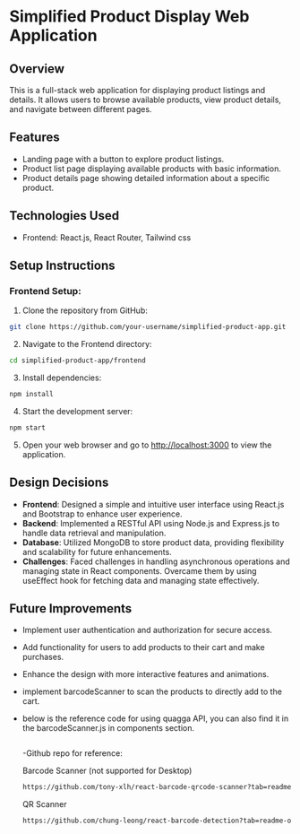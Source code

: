 # Simplified Product Display Web Application

## Overview
This is a full-stack web application for displaying product listings and details. It allows users to browse available products, view product details, and navigate between different pages.

## Features
- Landing page with a button to explore product listings.
- Product list page displaying available products with basic information.
- Product details page showing detailed information about a specific product.

## Technologies Used
- Frontend: React.js, React Router, Tailwind css
## Setup Instructions

### Frontend Setup:

1. Clone the repository from GitHub:
```sh
git clone https://github.com/your-username/simplified-product-app.git
```
2. Navigate to the Frontend directory:
```sh
cd simplified-product-app/frontend
```

3. Install dependencies:
```sh
npm install
```
4. Start the development server:
```sh
npm start
```

5. Open your web browser and go to [http://localhost:3000](http://localhost:3000) to view the application.


## Design Decisions
- **Frontend**: Designed a simple and intuitive user interface using React.js and Bootstrap to enhance user experience.
- **Backend**: Implemented a RESTful API using Node.js and Express.js to handle data retrieval and manipulation.
- **Database**: Utilized MongoDB to store product data, providing flexibility and scalability for future enhancements.
- **Challenges**: Faced challenges in handling asynchronous operations and managing state in React components. Overcame them by using useEffect hook for fetching data and managing state effectively.

## Future Improvements
- Implement user authentication and authorization for secure access.
- Add functionality for users to add products to their cart and make purchases.
- Enhance the design with more interactive features and animations.
- implement barcodeScanner to scan the products to directly add to the cart.
- below is the reference code for using quagga API, you can also find it in the barcodeScanner.js in components section. 
  ```sh

  ```
  -Github repo for reference:
  
  Barcode Scanner (not supported for Desktop)
  ```sh
  https://github.com/tony-xlh/react-barcode-qrcode-scanner?tab=readme-ov-file
  ```
  QR Scanner
  ```sh
  https://github.com/chung-leong/react-barcode-detection?tab=readme-ov-file

  ```
  

